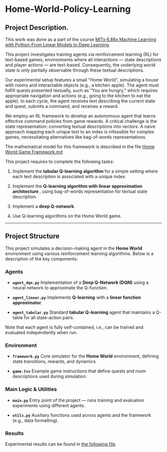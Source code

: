 # Home-World-Policy-Learning

## Project Description.

This work was done as a part of the course [MITx 6.86x Machine Learning with Python-From Linear Models to Deep Learning](https://www.edx.org/learn/machine-learning/massachusetts-institute-of-technology-machine-learning-with-python-from-linear-models-to-deep-learning).

This project investigates training agents via reinforcement learning (RL) for text-based games, environments where all interactions — state descriptions and player actions — are text-based. Consequently, the underlying world state is only partially observable through these textual descriptions.

Our experimental setup features a small "Home World", simulating a house with rooms and interactable objects (e.g., a kitchen apple). The agent must fulfill quests presented textually, such as "You are hungry," which requires appropriate navigation and actions (e.g., going to the kitchen to eat the apple). In each cycle, the agent receives text describing the current state and quest, submits a command, and receives a reward.

We employ an RL framework to develop an autonomous agent that learns effective command policies from game rewards. A critical challenge is the state representation: converting textual descriptions into vectors. A naive approach mapping each unique text to an index is infeasible for complex games, necessitating alternatives like bag-of-words representations.

The mathematical model for this framework is described in the file [Home World Game Framework.md](https://github.com/perepelart/Home-World-Policy-Learning/blob/167907f70361518aff5ff762558ba9d9dd871c3b/Home%20World%20Game%20Framework.md)

This project requires to complete the following tasks:

1. Implement the <b> tabular Q-learning algorithm </b> for a simple setting where each text description is associated with a unique index.

2. Implement the <b> Q-learning algorithm with linear approximation architecture </b>, using bag-of-words representation for textual state description.

3. Implement a <b>deep Q-network</b>.

4. Use Q-learning algorithms on the Home World game.

---

## Project Structure

This project simulates a decision-making agent in the **Home World** environment using various reinforcement learning algorithms. Below is a description of the key components:

### Agents

* **`agent_dqn.py`**
  Implementation of a **Deep Q-Network (DQN)** using a neural network to approximate the Q-function.

* **`agent_linear.py`**
  Implements **Q-learning** with a **linear function approximator**.

* **`agent_tabular.py`**
  Standard **tabular Q-learning** agent that maintains a Q-table for all state-action pairs.

Note that each agent is fully self-contained, i.e., can be trained and evaluated independently when run.

### Environment

* **`framework.py`**
  Core simulator for the **Home World** environment, defining state transitions, rewards, and dynamics.

* **`game.tsv`**
  Example game instructions that define quests and room descriptions used during simulation.

### Main Logic & Utilities

* **`main.py`**
  Entry point of the project — runs training and evaluation experiments using different agents.

* **`utils.py`**
  Auxiliary functions used across agents and the framework (e.g., data formatting).

### Results

Experimental results can be found in [the following file](results/summary.md).
